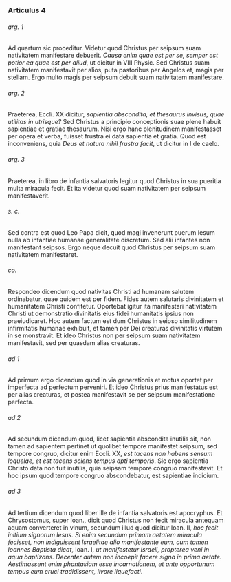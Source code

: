 ### Articulus 4

###### arg. 1
Ad quartum sic proceditur. Videtur quod Christus per seipsum suam nativitatem manifestare debuerit. *Causa enim quae est per se, semper est potior ea quae est per aliud*, ut dicitur in VIII Physic. Sed Christus suam nativitatem manifestavit per alios, puta pastoribus per Angelos et, magis per stellam. Ergo multo magis per seipsum debuit suam nativitatem manifestare.

###### arg. 2
Praeterea, Eccli. XX dicitur, *sapientia abscondita, et thesaurus invisus, quae utilitas in utrisque?* Sed Christus a principio conceptionis suae plene habuit sapientiae et gratiae thesaurum. Nisi ergo hanc plenitudinem manifestasset per opera et verba, fuisset frustra ei data sapientia et gratia. Quod est inconveniens, quia *Deus et natura nihil frustra facit*, ut dicitur in I de caelo.

###### arg. 3
Praeterea, in libro de infantia salvatoris legitur quod Christus in sua pueritia multa miracula fecit. Et ita videtur quod suam nativitatem per seipsum manifestaverit.

###### s. c.
Sed contra est quod Leo Papa dicit, quod magi invenerunt puerum Iesum nulla ab infantiae humanae generalitate discretum. Sed alii infantes non manifestant seipsos. Ergo neque decuit quod Christus per seipsum suam nativitatem manifestaret.

###### co.
Respondeo dicendum quod nativitas Christi ad humanam salutem ordinabatur, quae quidem est per fidem. Fides autem salutaris divinitatem et humanitatem Christi confitetur. Oportebat igitur ita manifestari nativitatem Christi ut demonstratio divinitatis eius fidei humanitatis ipsius non praeiudicaret. Hoc autem factum est dum Christus in seipso similitudinem infirmitatis humanae exhibuit, et tamen per Dei creaturas divinitatis virtutem in se monstravit. Et ideo Christus non per seipsum suam nativitatem manifestavit, sed per quasdam alias creaturas.

###### ad 1
Ad primum ergo dicendum quod in via generationis et motus oportet per imperfecta ad perfectum perveniri. Et ideo Christus prius manifestatus est per alias creaturas, et postea manifestavit se per seipsum manifestatione perfecta.

###### ad 2
Ad secundum dicendum quod, licet sapientia abscondita inutilis sit, non tamen ad sapientem pertinet ut quolibet tempore manifestet seipsum, sed tempore congruo, dicitur enim Eccli. XX, *est tacens non habens sensum loquelae, et est tacens sciens tempus apti temporis*. Sic ergo sapientia Christo data non fuit inutilis, quia seipsam tempore congruo manifestavit. Et hoc ipsum quod tempore congruo abscondebatur, est sapientiae indicium.

###### ad 3
Ad tertium dicendum quod liber ille de infantia salvatoris est apocryphus. Et Chrysostomus, super Ioan., dicit quod Christus non fecit miracula antequam aquam converteret in vinum, secundum illud quod dicitur Ioan. II, *hoc fecit initium signorum Iesus. Si enim secundum primam aetatem miracula fecisset, non indiguissent Israelitae alio manifestante eum, cum tamen Ioannes Baptista dicat*, Ioan. I, *ut manifestetur Israeli, propterea veni in aqua baptizans. Decenter autem non incoepit facere signa in prima aetate. Aestimassent enim phantasiam esse incarnationem, et ante opportunum tempus eum cruci tradidissent, livore liquefacti*.

